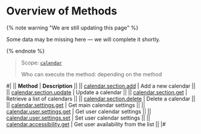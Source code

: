 # Overview of Methods

{% note warning "We are still updating this page" %}

Some data may be missing here — we will complete it shortly.

{% endnote %}

> Scope: [`calendar`](../scopes/permissions.md)
>
> Who can execute the method: depending on the method

#| 
|| **Method** | **Description** ||
|| [calendar.section.add](./calendar-section-add.md) | Add a new calendar ||
|| [calendar.section.update](./calendar-section-update.md) | Update a calendar ||
|| [calendar.section.get](./calendar-section-get.md) | Retrieve a list of calendars ||
|| [calendar.section.delete](./calendar-section-delete.md) | Delete a calendar ||
|| [calendar.settings.get](./calendar-settings-get.md) | Get main calendar settings ||
|| [calendar.user.settings.get](./calendar-user-settings-get.md) | Get user calendar settings ||
|| [calendar.user.settings.set](./calendar-user-settings-set.md) | Set user calendar settings ||
|| [calendar.accessibility.get](./calendar-accessibility-get.md) | Get user availability from the list ||
|#